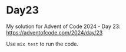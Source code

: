 # Day23

My solution for Advent of Code 2024 - Day 23: https://adventofcode.com/2024/day/23

Use `mix test` to run the code.

